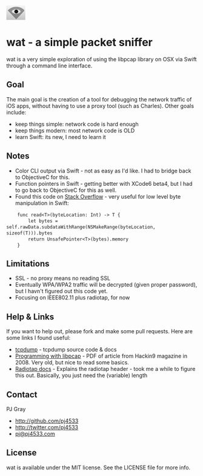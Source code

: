 ![](wifi_eye.png)
# wat - a simple packet sniffer
wat is a very simple exploration of using the libpcap library on OSX via Swift through a command line interface.

## Goal
The main goal is the creation of a tool for debugging the network traffic of iOS apps, without having to use a proxy tool (such as Charles).  Other goals include:

* keep things simple: network code is hard enough
* keep things modern: most network code is OLD
* learn Swift: its new, I need to learn it

## Notes
* Color CLI output via Swift - not as easy as I'd like.  I had to bridge back to ObjectiveC for this.
* Function pointers in Swift - getting better with XCode6 beta4, but I had to go back to ObjectiveC for this as well.
* Found this code on [Stack Overflow](http://stackoverflow.com/questions/24067085/pointers-pointer-arithmetic-and-raw-data-in-swift) - very useful for low level byte manipulation in Swift:

```
    func read<T>(byteLocation: Int) -> T {
        let bytes = self.rawData.subdataWithRange(NSMakeRange(byteLocation, sizeof(T))).bytes
        return UnsafePointer<T>(bytes).memory
    }
```

## Limitations
* SSL - no proxy means no reading SSL
* Eventually WPA/WPA2 traffic will be decrypted (given proper password), but I havn't figured out this code yet.
* Focusing on IEEE802.11 plus radiotap, for now

## Help & Links
If you want to help out, please fork and make some pull requests.  Here are some links I found useful:
* [tcpdump](http://www.tcpdump.org) - tcpdump source code &  docs
* [Programming with libpcap](http://recursos.aldabaknocking.com/libpcapHakin9LuisMartinGarcia.pdf) - PDF of article from Hackin9 magazine in 2008.  Very old, but nice to read some basics.
* [Radiotap docs](http://www.radiotap.org) - Explains the radiotap header - took me a while to figure this out.  Basically, you just need the (variable) length

## Contact

PJ Gray

- http://github.com/pj4533
- http://twitter.com/pj4533
- pj@pj4533.com

## License

wat is available under the MIT license. See the LICENSE file for more info.

